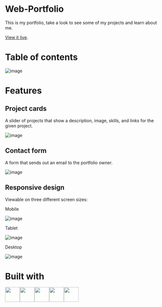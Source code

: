 # Web-Portfolio
This is my portfolio, take a look to see some of my projects and learn about me.

[View it live](https://nick.skelin.ca).

# Table of contents
![image](https://user-images.githubusercontent.com/31994545/235538164-e8b64496-e511-4e93-be35-aa3eda61e7b7.png)

# Features
## Project cards
A slider of projects that show a description, image, skills, and links for the given project.

![image](https://github.com/NSkelin/Web-Portfolio/assets/31994545/da669d5c-2910-4ca3-87a0-16f381a9a5c4)

## Contact form
A form that sends out an email to the portfolio owner.

![image](https://github.com/NSkelin/Web-Portfolio/assets/31994545/18fe3b0b-2bc1-48f8-91dd-f7c0625d7061)

## Responsive design
Viewable on three different screen sizes:

Mobile

![image](https://github.com/NSkelin/Web-Portfolio/assets/31994545/d0665672-bbec-4b71-9044-9b58804e98dd)

Tablet

![image](https://github.com/NSkelin/Web-Portfolio/assets/31994545/2702f593-a2bf-444a-8513-5e56f94f3023)

Desktop

![image](https://github.com/NSkelin/Web-Portfolio/assets/31994545/da669d5c-2910-4ca3-87a0-16f381a9a5c4)

# Built with
<div style="display: flex; flex-direction:row;">
<img src="https://cdn.jsdelivr.net/gh/devicons/devicon/icons/react/react-original.svg" width="48"/>
<img src="https://cdn.jsdelivr.net/gh/devicons/devicon/icons/nextjs/nextjs-original.svg" width="48"/>
<img src="https://cdn.jsdelivr.net/gh/devicons/devicon/icons/javascript/javascript-original.svg" width="48"/>    
<img src="https://cdn.jsdelivr.net/gh/devicons/devicon/icons/html5/html5-original.svg" width="48"/>
<img src="https://cdn.jsdelivr.net/gh/devicons/devicon/icons/css3/css3-original.svg" width="48"/>
</div>
